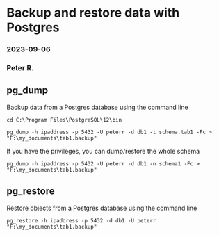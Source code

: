 # Backup and restore data with Postgres
### 2023-09-06
### Peter R.

## pg_dump
Backup data from a Postgres database using the command line
```
cd C:\Program Files\PostgreSQL\12\bin
```

```
pg_dump -h ipaddress -p 5432 -U peterr -d db1 -t schema.tab1 -Fc > "F:\my_documents\tab1.backup"
```

If you have the privileges, you can dump/restore the whole schema

```
pg_dump -h ipaddress -p 5432 -U peterr -d db1 -n schema1 -Fc > "F:\my_documents\tab1.backup"
```

## pg_restore
Restore objects from a Postgres database using the command line

```
pg_restore -h ipaddress -p 5432 -d db1 -U peterr "F:\my_documents\tab1.backup"
```
